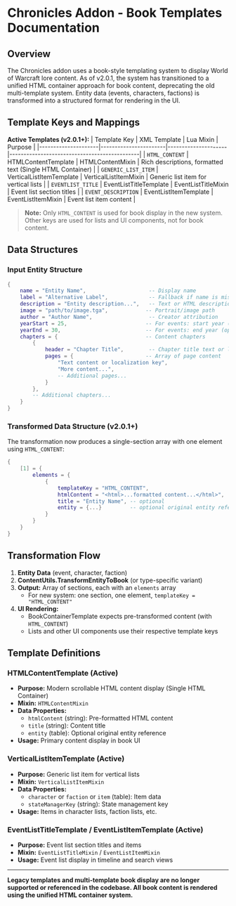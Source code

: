 # Chronicles Addon - Book Templates Documentation

## Overview

The Chronicles addon uses a book-style templating system to display World of Warcraft lore content. As of v2.0.1, the system has transitioned to a unified HTML container approach for book content, deprecating the old multi-template system. Entity data (events, characters, factions) is transformed into a structured format for rendering in the UI.

## Template Keys and Mappings

**Active Templates (v2.0.1+):**
| Template Key         | XML Template           | Lua Mixin           | Purpose                                      |
|---------------------|-----------------------|---------------------|----------------------------------------------|
| `HTML_CONTENT`      | HTMLContentTemplate   | HTMLContentMixin    | Rich descriptions, formatted text (Single HTML Container) |
| `GENERIC_LIST_ITEM` | VerticalListItemTemplate | VerticalListItemMixin | Generic list item for vertical lists         |
| `EVENTLIST_TITLE`   | EventListTitleTemplate | EventListTitleMixin | Event list section titles                    |
| `EVENT_DESCRIPTION` | EventListItemTemplate  | EventListItemMixin  | Event list item content                      |

> **Note:** Only `HTML_CONTENT` is used for book display in the new system. Other keys are used for lists and UI components, not for book content.

## Data Structures

### Input Entity Structure
```lua
{
    name = "Entity Name",                    -- Display name
    label = "Alternative Label",             -- Fallback if name is missing
    description = "Entity description...",   -- Text or HTML description
    image = "path/to/image.tga",            -- Portrait/image path
    author = "Author Name",                  -- Creator attribution
    yearStart = 25,                         -- For events: start year (optional)
    yearEnd = 30,                           -- For events: end year (optional)
    chapters = {                            -- Content chapters
        {
            header = "Chapter Title",        -- Chapter title text or localization key
            pages = {                       -- Array of page content
                "Text content or localization key",
                "More content...",
                -- Additional pages...
            }
        },
        -- Additional chapters...
    }
}
```

### Transformed Data Structure (v2.0.1+)

The transformation now produces a single-section array with one element using `HTML_CONTENT`:
```lua
{
    [1] = {
        elements = {
            {
                templateKey = "HTML_CONTENT",
                htmlContent = "<html>...formatted content...</html>",
                title = "Entity Name", -- optional
                entity = {...}         -- optional original entity reference
            }
        }
    }
}
```

## Transformation Flow

1. **Entity Data** (event, character, faction)
2. **ContentUtils.TransformEntityToBook** (or type-specific variant)
3. **Output:** Array of sections, each with an `elements` array
    - For new system: one section, one element, `templateKey = "HTML_CONTENT"`
4. **UI Rendering:**
    - BookContainerTemplate expects pre-transformed content (with `HTML_CONTENT`)
    - Lists and other UI components use their respective template keys

## Template Definitions

### HTMLContentTemplate (Active)
- **Purpose:** Modern scrollable HTML content display (Single HTML Container)
- **Mixin:** `HTMLContentMixin`
- **Data Properties:** 
  - `htmlContent` (string): Pre-formatted HTML content
  - `title` (string): Content title
  - `entity` (table): Optional original entity reference
- **Usage:** Primary content display in book UI

### VerticalListItemTemplate (Active)
- **Purpose:** Generic list item for vertical lists
- **Mixin:** `VerticalListItemMixin`
- **Data Properties:** 
  - `character` or `faction` or `item` (table): Item data
  - `stateManagerKey` (string): State management key
- **Usage:** Items in character lists, faction lists, etc.

### EventListTitleTemplate / EventListItemTemplate (Active)
- **Purpose:** Event list section titles and items
- **Mixin:** `EventListTitleMixin` / `EventListItemMixin`
- **Usage:** Event list display in timeline and search views

---

**Legacy templates and multi-template book display are no longer supported or referenced in the codebase. All book content is rendered using the unified HTML container system.**
